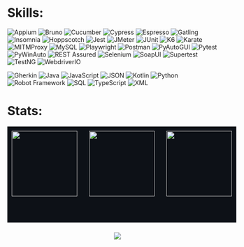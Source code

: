 # Skills:

![Appium](https://img.shields.io/badge/Appium-00C0B5?style=for-the-badge&logo=appium&logoColor=white)
![Bruno](https://img.shields.io/badge/Bruno-F1E05A?style=for-the-badge&logo=bruno&logoColor=black)
![Cucumber](https://img.shields.io/badge/Cucumber-5B2063?style=for-the-badge&logo=cucumber&logoColor=white)
![Cypress](https://img.shields.io/badge/Cypress-F1E05A?style=for-the-badge&logo=cypress&logoColor=black)
![Espresso](https://img.shields.io/badge/Espresso-A97BFF?style=for-the-badge&logo=android&logoColor=white)
![Gatling](https://img.shields.io/badge/Gatling-B07219?style=for-the-badge&logo=gatling&logoColor=white)
![Insomnia](https://img.shields.io/badge/Insomnia-F1E05A?style=for-the-badge&logo=insomnia&logoColor=black)
![Hoppscotch](https://img.shields.io/badge/Hoppscotch-F1E05A?style=for-the-badge&logo=hoppscotch&logoColor=black)
![Jest](https://img.shields.io/badge/Jest-F1E05A?style=for-the-badge&logo=jest&logoColor=black)
![JMeter](https://img.shields.io/badge/JMeter-FFF6B2?style=for-the-badge&logo=jmeter&logoColor=black)
![JUnit](https://img.shields.io/badge/JUnit-B07219?style=for-the-badge&logo=junit5&logoColor=white)
![K6](https://img.shields.io/badge/K6-F1E05A?style=for-the-badge&logo=k6&logoColor=black)
![Karate](https://img.shields.io/badge/Karate-5B2063?style=for-the-badge&logoColor=white)
![MITMProxy](https://img.shields.io/badge/MITMProxy-3572A5?style=for-the-badge&logo=mitmproxy&logoColor=white)
![MySQL](https://img.shields.io/badge/MySQL-E0F1F9?style=for-the-badge&logo=mysql&logoColor=black)
![Playwright](https://img.shields.io/badge/Playwright-00008B?style=for-the-badge&logo=playwright&logoColor=white)
![Postman](https://img.shields.io/badge/Postman-F1E05A?style=for-the-badge&logo=postman&logoColor=black)
![PyAutoGUI](https://img.shields.io/badge/PyAutoGUI-3572A5?style=for-the-badge&logo=python&logoColor=white)
![Pytest](https://img.shields.io/badge/Pytest-3572A5?style=for-the-badge&logo=pytest&logoColor=white)
![PyWinAuto](https://img.shields.io/badge/PyWinAuto-3572A5?style=for-the-badge&logo=python&logoColor=white)
![REST Assured](https://img.shields.io/badge/REST%20Assured-B07219?style=for-the-badge&logo=rest-assured&logoColor=white)
![Selenium](https://img.shields.io/badge/Selenium-3572A5?style=for-the-badge&logo=selenium&logoColor=white)
![SoapUI](https://img.shields.io/badge/SoapUI-FF6600?style=for-the-badge&logo=testing&logoColor=white)
![Supertest](https://img.shields.io/badge/Supertest-F1E05A?style=for-the-badge&logo=Supertest&logoColor=black)
![TestNG](https://img.shields.io/badge/TestNG-B07219?style=for-the-badge&logo=testng&logoColor=white)
![WebdriverIO](https://img.shields.io/badge/WebdriverIO-F1E05A?style=for-the-badge&logo=webdriverio&logoColor=black)

![Gherkin](https://img.shields.io/badge/Gherkin-5B2063?style=for-the-badge&logo=cucumber&logoColor=white)
![Java](https://img.shields.io/badge/Java-B07219?style=for-the-badge&logo=openjdk&logoColor=white)
![JavaScript](https://img.shields.io/badge/JavaScript-F1E05A?style=for-the-badge&logo=javascript&logoColor=black)
![JSON](https://img.shields.io/badge/JSON-FFF6B2?style=for-the-badge&logo=json&logoColor=black)
![Kotlin](https://img.shields.io/badge/Kotlin-A97BFF?style=for-the-badge&logo=kotlin&logoColor=white)
![Python](https://img.shields.io/badge/Python-3572A5?style=for-the-badge&logo=python&logoColor=white)
![Robot Framework](https://img.shields.io/badge/Robot%20Framework-00C0B5?style=for-the-badge&logo=robot-framework&logoColor=white)
![SQL](https://img.shields.io/badge/SQL-E0F1F9?style=for-the-badge&logo=database&logoColor=white)
![TypeScript](https://img.shields.io/badge/TypeScript-00008B?style=for-the-badge&logo=typescript&logoColor=white)
![XML](https://img.shields.io/badge/XML-FF6600?style=for-the-badge&logo=xml&logoColor=white)




# Stats:

<div align="center" style="display: flex; justify-content: space-between; height: 200px; width: 100%; max-width: 1200px; background-color: #0d1117; padding: 10px; align-items: stretch;">
  <img height="150em" src="https://github-readme-stats.vercel.app/api?username=adrianoes&hide_title=true&hide_rank=true&show_icons=true&include_all_commits=true&count_private=true&disable_animations=false&theme=github_dark&locale=en&hide_border=false"/>
  <img height="150em" src="https://github-readme-stats.vercel.app/api/top-langs?username=adrianoes&locale=en&hide_title=true&layout=compact&langs_count=7&hide=XSLT&theme=github_dark&hide_border=false"/>
<img height="150em" src="https://streak-stats.demolab.com/?user=adrianoes&theme=github-dark-blue&hide_total_contributions=true&card_width=250"/>
</div>

###
###
###

<div align="center">
  <img src="https://visitor-badge.laobi.icu/badge?page_id=adrianoes.adrianoes&left_color=red&right_color=green" />
</div>


###








